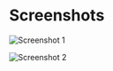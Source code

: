 # Screenshots

![Screenshot 1](https://onedrive.live.com/embed?resid=AD25BBDC8AC3162E%21369&authkey=%21AA13gUONrhGyokw&width=1920&height=931)

![Screenshot 2](https://onedrive.live.com/embed?resid=AD25BBDC8AC3162E%21368&authkey=%21AEnNPkyI9tzsLb8&width=1920&height=930)
